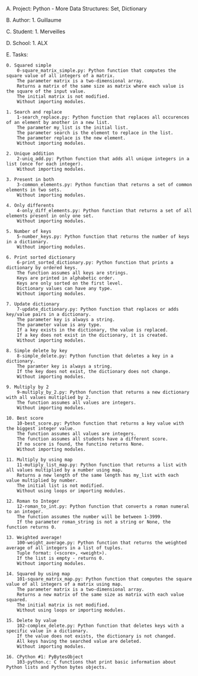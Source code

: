 A. Project: Python - More Data Structures: Set, Dictionary

B. Author:
	1. Guillaume

C. Student:
	1. Merveilles

D. School:
	1. ALX

E. Tasks:


    0. Squared simple
        0-square_matrix_simple.py: Python function that computes the square value of all integers of a matrix.
        The parameter matrix is a two-dimensional array.
        Returns a matrix of the same size as matrix where each value is the square of the input value.
        The initial matrix is not modified.
        Without importing modules.

    1. Search and replace
        1-search_replace.py: Python function that replaces all occurences of an element by another in a new list.
        The parameter my_list is the initial list.
        The parameter search is the element to replace in the list.
        The parameter replace is the new element.
        Without importing modules.

    2. Unique addition
        2-uniq_add.py: Python function that adds all unique integers in a list (once for each integer).
        Without importing modules.

    3. Present in both
        3-common_elements.py: Python function that returns a set of common elements in two sets.
        Without importing modules.

    4. Only differents
        4-only_diff_elements.py: Python function that returns a set of all elements present in only one set.
        Without importing modules.

    5. Number of keys
        5-number_keys.py: Python function that returns the number of keys in a dictionary.
        Without importing modules.

    6. Print sorted dictionary
        6-print_sorted_dictionary.py: Python function that prints a dictionary by ordered keys.
        The function assumes all keys are strings.
        Keys are printed in alphabetic order.
        Keys are only sorted on the first level.
        Dictionary values can have any type.
        Without importing modules.

    7. Update dictionary
        7-update_dictionary.py: Python function that replaces or adds key/value pairs in a dictionary.
        The parameter key is always a string.
        The parameter value is any type.
        If a key exists in the dictionary, the value is replaced.
        If a key does not exist in the dictionary, it is created.
        Without importing modules.

    8. Simple delete by key
        8-simple_delete.py: Python function that deletes a key in a dictionary.
        The paramter key is always a string.
        If the key does not exist, the dictionary does not change.
        Without importing modules.

    9. Multiply by 2
        9-multiply_by_2.py: Python function that returns a new dictionary with all values multiplied by 2.
        The function assumes all values are integers.
        Without importing modules.

    10. Best score
        10-best_score.py: Python function that returns a key value with the biggest integer value.
        The function assumes all values are integers.
        The function assumes all students have a different score.
        If no score is found, the functino returns None.
        Without importing modules.

    11. Multiply by using map
        11-mutiply_list_map.py: Python function that returns a list with all values multiplied by a number using map.
        Returns a new length of the same length has my_list with each value multiplied by number.
        The initial list is not modified.
        Without using loops or importing modules.

    12. Roman to Integer
        12-roman_to_int.py: Python function that converts a roman numeral to an integer.
        The function assumes the number will be between 1-3999.
        If the parameter roman_string is not a string or None, the function returns 0.

    13. Weighted average!
        100-weight_average.py: Python function that returns the weighted average of all integers in a list of tuples.
        Tuple format: (<score>, <weight>).
        If the list is empty - returns 0.
        Without importing modules.

    14. Squared by using map
        101-square_matrix_map.py: Python function that computes the square value of all integers of a matrix using map.
        The parameter matrix is a two-dimensional array.
        Returns a new matrix of the same size as matrix with each value squared.
        The initial matrix is not modified.
        Without using loops or importing modules.

    15. Delete by value
        102-complex_delete.py: Python function that deletes keys with a specific value in a dictionary.
        If the value does not exists, the dictionary is not changed.
        All keys having the searched value are deleted.
        Without importing modules.

    16. CPython #1: PyBytesObject
        103-python.c: C functions that print basic information about Python lists and Python bytes objects.

